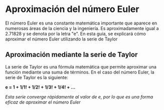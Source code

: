 # Aproximación del número Euler

El número Euler es una constante matemática importante que aparece en numerosas áreas de la ciencia y la ingeniería. Es aproximadamente igual a 2.71828 y se denota por la letra "e". En esta guía, se explicará cómo aproximar el número Euler utilizando la serie de Taylor

## Aproximación mediante la serie de Taylor

La serie de Taylor es una fórmula matemática que permite aproximar una función mediante una suma de términos. En el caso del número Euler, la serie de Taylor es la siguiente:


**e = 1 + 1/1! + 1/2! + 1/3! + 1/4! + ...**

_Esta serie converge rápidamente al valor de e, por lo que es una forma eficaz de aproximar el número Euler_
